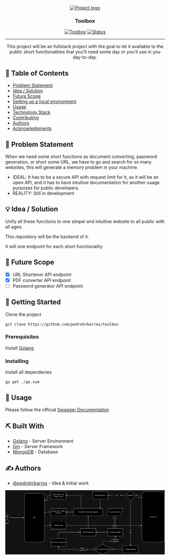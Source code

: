 <p align="center">
  <a href="" rel="noopener">
 <img src="https://plus.unsplash.com/premium_photo-1661962910391-cfe1ea4dfe90?q=80&w=2070&auto=format&fit=crop&ixlib=rb-4.0.3&ixid=M3wxMjA3fDB8MHxwaG90by1wYWdlfHx8fGVufDB8fHx8fA%3D%3D" alt="Project logo"></a>
</p>
<h3 align="center">Toolbox</h3>

<div align="center">

[![Toolbox](https://img.shields.io/badge/hackathon-name-orange.svg)](https://toolbox.vercel.app)
[![Status](https://img.shields.io/badge/status-active-success.svg)]()

</div>

---

<p align="center">
  This project will be an fullstack project with the goal to let it available to the public short functionalities that you'll need some day or you'll use in you day-to-day.
</p>

## 📝 Table of Contents

- [Problem Statement](#problem_statement)
- [Idea / Solution](#idea)
- [Future Scope](#future_scope)
- [Setting up a local environment](#getting_started)
- [Usage](#usage)
- [Technology Stack](#tech_stack)
- [Contributing](#contributing)
- [Authors](#authors)
- [Acknowledgments](#acknowledgments)

## 🧐 Problem Statement <a name = "problem_statement"></a>

When we need some short functions as document converting, password generation, or short some URL, we have to go and search for so many websites, this will generate a memory problem in your machine.

- IDEAL: It has to be a secure API with request limit for it, as it will be an open API, and it has to have intuitive documentation for another usage purposes for public developers.
- REALITY: Still in development

## 💡 Idea / Solution <a name = "idea"></a>

Unify all these functions to one simpel and intuitive website to all public with all ages.

This repository will be the backend of it.

It will one endpoint for each short functionality

## 🚀 Future Scope <a name = "future_scope"></a>

- [x] URL Shortener API endpoint
- [x] PDF converter API endpoint
- [ ] Password generator API endpoint

## 🏁 Getting Started <a name = "getting_started"></a>

Clone the project
```
git clone https://github.com/pedrohrbarros/toolbox
```

### Prerequisites

Install [Golang](https://go.dev/dl/)

### Installing

Install all dependecies

```
go get ./go.sum
```

## 🎈 Usage <a name="usage"></a>

Please follow the official [Swagger Documentation](https://toolbox.vercel.app/api/docs/)

## ⛏️ Built With <a name = "tech_stack"></a>

- [Golang](https://go.dev/) - Server Environment
- [Gin](https://gin-gonic.com/) - Server Framework
- [MongoDB](https://www.mongodb.com/) - Database

## ✍️ Authors <a name = "authors"></a>

- [@pedrohrbarros](https://github.com/pedrohrbarros) - Idea & Initial work

<img
  src="./src/assets/APIFlow.png"
  alt="API expected flow"
/>